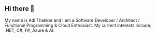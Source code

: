 ## Hi there 👋

My name is Adi Thakker and I am a Software Developer / Architect / Functional Programming & Cloud Enthusiast. My current interests include; .NET, C#, F#, Azure & AI.

<!--
[[![Anurag's GitHub stats](https://github-readme-stats.vercel.app/api?username=adithakker)](https://github.com/anuraghazra/github-readme-stats)](url)
**AdiThakker/adithakker** is a ✨ _special_ ✨ repository because its `README.md` (this file) appears on your GitHub profile.

Here are some ideas to get you started:

- 🔭 I’m currently working on ...
- 🌱 I’m currently learning ...
- 👯 I’m looking to collaborate on ...
- 🤔 I’m looking for help with ...
- 💬 Ask me about ...
- 📫 How to reach me: ...
- 😄 Pronouns: ...
- ⚡ Fun fact: ...
-->

